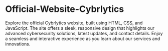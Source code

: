 # Official-Website-Cybrlytics
Explore the official Cybrlytics website, built using HTML, CSS, and JavaScript. The site offers a sleek, responsive design that highlights our advanced cybersecurity solutions, latest updates, and contact details. Enjoy a seamless and interactive experience as you learn about our services and innovations.
